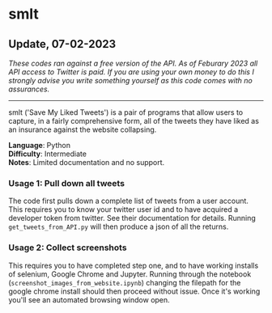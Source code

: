 # smlt

## Update, 07-02-2023

<em> These codes ran against a free version of the API. As of Feburary 2023 all API access to Twitter is paid. If you are using your own money to do this I strongly advise you write something yourself as this code comes with no assurances. </em>

---

smlt ('Save My Liked Tweets') is a pair of programs that allow users to capture, in a fairly comprehensive form, all of the tweets they have liked as an insurance against the website collapsing.

**Language**: Python    
**Difficulty**: Intermediate    
**Notes**: Limited documentation and no support.   

### Usage 1: Pull down all tweets

The code first pulls down a complete list of tweets from a user account. This requires you to know your twitter user id and to 
have acquired a developer token from twitter. See their documentation for details. Running ```get_tweets_from_API.py``` will then 
produce a json of all the returns.

### Usage 2: Collect screenshots

This requires you to have completed step one, and to have working installs of selenium, Google Chrome and Jupyter. Running through the notebook (```screenshot_images_from_website.ipynb```)
changing the filepath for the google chrome install should then proceed without issue. Once it's working you'll see an automated browsing window open.

